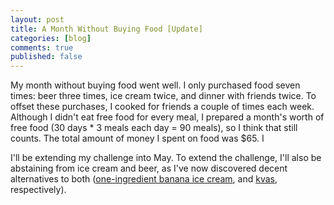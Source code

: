 ```yaml
---
layout: post
title: A Month Without Buying Food [Update]
categories: [blog]
comments: true
published: false
---
```


My month without buying food went well. I only purchased food seven times: beer three times, ice cream twice, and dinner with friends twice. To offset these purchases, I cooked for friends a couple of times each week. Although I didn't eat free food for every meal, I prepared a month's worth of free food (30 days * 3 meals each day = 90 meals), so I think that still counts. The total amount of money I spent on food was $65. I

I'll be extending my challenge into May. To extend the challenge, I'll also be abstaining from ice cream and beer, as I've now discovered decent alternatives to both ([one-ingredient banana ice cream](https://cooking.nytimes.com/recipes/3038-one-ingredient-banana-ice-cream), and [kvas](https://en.wikipedia.org/wiki/Kvass), respectively).
